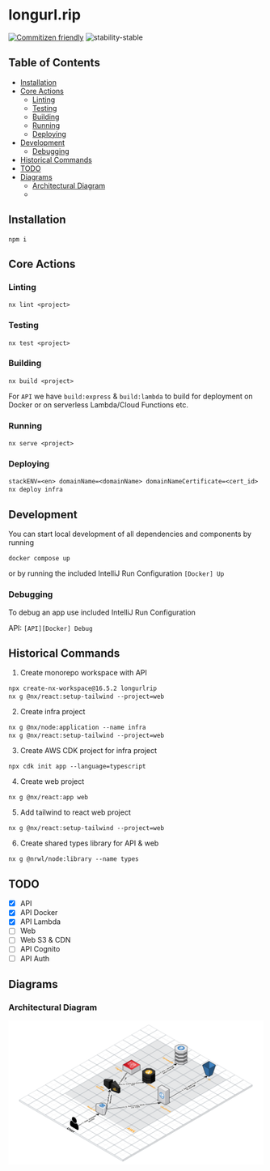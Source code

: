 # longurl.rip

[![Commitizen friendly](https://img.shields.io/badge/commitizen-friendly-brightgreen.svg?style=flat-square)](http://commitizen.github.io/cz-cli/)
![stability-stable](https://img.shields.io/badge/stability-stable-green.svg)

## Table of Contents

* [Installation](#installation)
* [Core Actions](#core-actions)
  * [Linting](#linting)
  * [Testing](#testing)
  * [Building](#building)
  * [Running](#running)
  * [Deploying](#deploying)
* [Development](#development)
  * [Debugging](#debugging)
* [Historical Commands](#historical-commands)
* [TODO](#todo)
* [Diagrams](#diagrams)
  * [Architectural Diagram](#architectural-diagram)
  * 
## Installation

```shell
npm i
```

## Core Actions
### Linting
```shell
nx lint <project>
```

### Testing
```shell
nx test <project>
```

### Building
```shell
nx build <project>
```

For `API` we have `build:express` & `build:lambda` to build for deployment on Docker or on serverless Lambda/Cloud Functions etc.

### Running
```shell
nx serve <project>
```

### Deploying
```shell
stackENV=<en> domainName=<domainName> domainNameCertificate=<cert_id> nx deploy infra
```

## Development
You can start local development of all dependencies and components by running
```shell
docker compose up
```
or by running the included IntelliJ Run Configuration
`[Docker] Up`
### Debugging
To debug an app use included IntelliJ Run Configuration 

API: `[API][Docker] Debug`

## Historical Commands
1. Create monorepo workspace with API
```shell
npx create-nx-workspace@16.5.2 longurlrip
nx g @nx/react:setup-tailwind --project=web
```
2. Create infra project
```shell
nx g @nx/node:application --name infra
nx g @nx/react:setup-tailwind --project=web
```
3. Create AWS CDK project for infra project
```shell
npx cdk init app --language=typescript 
```
4. Create web project
```shell
nx g @nx/react:app web
```
5. Add tailwind to react web project
```shell
nx g @nx/react:setup-tailwind --project=web
```
6. Create shared types library for API & web
```shell
nx g @nrwl/node:library --name types
```

## TODO
- [x] API
- [x] API Docker
- [x] API Lambda
- [ ] Web
- [ ] Web S3 & CDN
- [ ] API Cognito
- [ ] API Auth

## Diagrams
### Architectural Diagram

![Architectural](docs/images/ArchitecturalDiagram.png)
